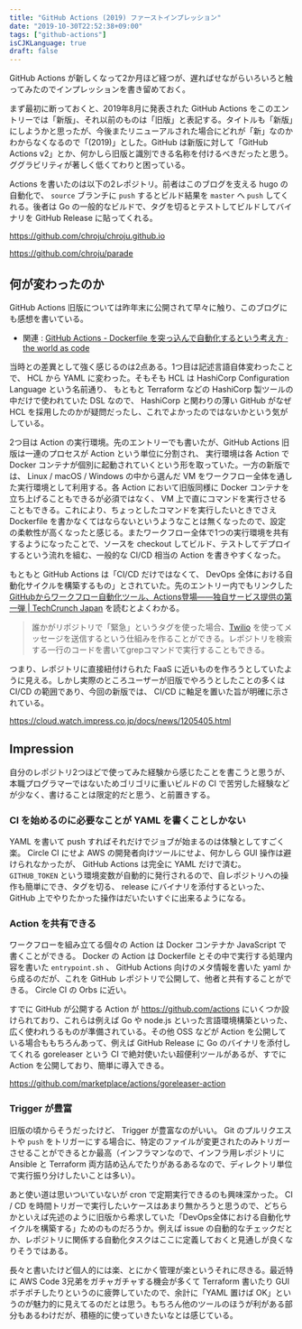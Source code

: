 ```yaml
---
title: "GitHub Actions (2019) ファーストインプレッション"
date: "2019-10-30T22:52:38+09:00"
tags: ["github-actions"]
isCJKLanguage: true
draft: false
---
```


GitHub Actions が新しくなって2か月ほど経つが、遅ればせながらいろいろと触ってみたのでインプレッションを書き留めておく。

まず最初に断っておくと、2019年8月に発表された GitHub Actions をこのエントリーでは「新版」、それ以前のものは「旧版」と表記する。タイトルも「新版」にしようかと思ったが、今後またリニューアルされた場合にどれが「新」なのかわからなくなるので「(2019)」とした。GitHub は新版に対して「GitHub Actions v2」とか、何かしら旧版と識別できる名称を付けるべきだったと思う。ググラビリティが著しく低くてわりと困っている。

Actions を書いたのは以下の2レポジトリ。前者はこのブログを支える hugo の自動化で、 `source` ブランチに `push` するとビルド結果を `master` へ `push` してくれる。後者は Go の一般的なビルドで、タグを切るとテストしてビルドしてバイナリを GitHub Release に貼ってくれる。

https://github.com/chroju/chroju.github.io

https://github.com/chroju/parade

## 何が変わったのか

GitHub Actions 旧版については昨年末に公開されて早々に触り、このブログにも感想を書いている。

* 関連 : [GitHub Actions - Dockerfile を突っ込んで自動化するという考え方 · the world as code](https://chroju.github.io/blog/2018/12/15/github_actions_first_impression/)

当時との差異として強く感じるのは2点ある。1つ目は記述言語自体変わったことで、 HCL から YAML に変わった。そもそも HCL は HashiCorp Configuration Language という名前通り、 もともと Terraform などの HashiCorp 製ツールの中だけで使われていた DSL なので、 HashiCorp と関わりの薄い GitHub がなぜ HCL を採用したのかが疑問だったし、これでよかったのではないかという気がしている。

2つ目は Action の実行環境。先のエントリーでも書いたが、GitHub Actions 旧版は一連のプロセスが Action という単位に分割され、 実行環境は各 Action で Docker コンテナが個別に起動されていくという形を取っていた。一方の新版では、 Linux / macOS / Windows の中から選んだ VM をワークフロー全体を通した実行環境として利用する。各 Action において旧版同様に Docker コンテナを立ち上げることもできるが必須ではなく、 VM 上で直にコマンドを実行させることもできる。これにより、ちょっとしたコマンドを実行したいときでさえ Dockerfile を書かなくてはならないというようなことは無くなったので、設定の柔軟性が高くなったと感じる。またワークフロー全体で1つの実行環境を共有するようになったことで、ソースを checkout してビルド、テストしてデプロイするという流れを組む、一般的な CI/CD 相当の Action を書きやすくなった。

もともと GitHub Actions は「CI/CD だけではなくて、 DevOps 全体における自動化サイクルを構築するもの」とされていた。先のエントリー内でもリンクした [GitHubからワークフロー自動化ツール、Actions登場――独自サービス提供の第一弾 | TechCrunch Japan](https://jp.techcrunch.com/2018/10/17/2018-10-16-github-launches-actions-its-workflow-automation-tool/) を読むとよくわかる。

> 誰かがリポジトリで「緊急」というタグを使った場合、[Twilio](https://twilio.kddi-web.com/availability/) を使ってメッセージを送信するという仕組みを作ることができる。レポジトリを検索する一行のコードを書いてgrepコマンドで実行することもできる。

つまり、レポジトリに直接紐付けられた FaaS に近いものを作ろうとしていたように見える。しかし実際のところユーザーが旧版でやろうとしたことの多くは CI/CD の範囲であり、今回の新版では、 CI/CD に軸足を置いた旨が明確に示されている。 

https://cloud.watch.impress.co.jp/docs/news/1205405.html

## Impression

自分のレポジトリ2つほどで使ってみた経験から感じたことを書こうと思うが、本職プログラマーではないためゴリゴリに重いビルドの CI で苦労した経験などが少なく、書けることは限定的だと思う、と前置きする。

### CI を始めるのに必要なことが YAML を書くことしかない

YAML を書いて push すればそれだけでジョブが始まるのは体験としてすごく楽。 Circle CI にせよ AWS の開発者向けツールにせよ、何かしら GUI 操作は避けられなかったが、 GitHub Actions は完全に YAML だけで済む。 `GITHUB_TOKEN` という環境変数が自動的に発行されるので、自レポジトリへの操作も簡単にでき、タグを切る、 release にバイナリを添付するといった、 GitHub 上でやりたかった操作はだいたいすぐに出来るようになる。

### Action を共有できる

ワークフローを組み立てる個々の Action は Docker コンテナか JavaScript で書くことができる。 Docker の Action は Dockerfile とその中で実行する処理内容を書いた `entrypoint.sh` 、 GitHub Actions 向けのメタ情報を書いた yaml から成るのだが、これを GitHub レポジトリで公開して、他者と共有することができる。 Circle CI の Orbs に近い。

すでに GitHub が公開する Action が https://github.com/actions にいくつか設けられており、これらは例えば Go や node.js といった言語環境構築といった、広く使われうるものが準備されている。その他 OSS などが Action を公開している場合ももちろんあって、例えば GitHub Release に Go のバイナリを添付してくれる goreleaser という CI で絶対使いたい超便利ツールがあるが、すでに Action を公開しており、簡単に導入できる。

https://github.com/marketplace/actions/goreleaser-action

### Trigger が豊富

旧版の頃からそうだったけど、 Trigger が豊富なのがいい。 Git のプルリクエストや `push` をトリガーにする場合に、特定のファイルが変更されたのみトリガーさせることができるとか最高（インフラマンなので、インフラ用レポジトリに Ansible と Terraform 両方詰め込んでたりがあるあるなので、ディレクトリ単位で実行振り分けしたいことは多い）。

あと使い道は思いついていないが cron で定期実行できるのも興味深かった。 CI / CD を時間トリガーで実行したいケースはあまり無かろうと思うので、どちらかといえば先述のように旧版から希求していた「DevOps全体における自動化サイクルを構築する」ためのものだろうか。例えば issue の自動的なチェックだとか、レポジトリに関係する自動化タスクはここに定義しておくと見通しが良くなりそうではある。

長々と書いたけど個人的には楽、とにかく管理が楽というそれに尽きる。最近特に AWS Code 3兄弟をガチャガチャする機会が多くて Terraform 書いたり GUI ポチポチしたりというのに疲弊していたので、余計に「YAML 置けば OK」というのが魅力的に見えてるのだとは思う。もちろん他のツールのほうが利がある部分もあるわけだが、積極的に使っていきたいなとは感じている。

